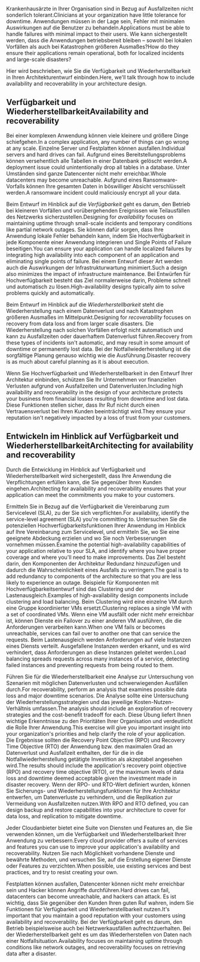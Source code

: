<span data-ttu-id="d31e8-101">Krankenhausärzte in Ihrer Organisation sind in Bezug auf Ausfallzeiten nicht sonderlich tolerant.</span><span class="sxs-lookup"><span data-stu-id="d31e8-101">Clinicians at your organization have little tolerance for downtime.</span></span> <span data-ttu-id="d31e8-102">Anwendungen müssen in der Lage sein, Fehler mit minimalen Auswirkungen auf die Benutzer zu behandeln.</span><span class="sxs-lookup"><span data-stu-id="d31e8-102">Applications must be able to handle failures with minimal impact to their users.</span></span> <span data-ttu-id="d31e8-103">Wie kann sichergestellt werden, dass die Anwendungen betriebsbereit bleiben – sowohl bei lokalen Vorfällen als auch bei Katastrophen größeren Ausmaßes?</span><span class="sxs-lookup"><span data-stu-id="d31e8-103">How do they ensure their applications remain operational, both for localized incidents and large-scale disasters?</span></span> 

<span data-ttu-id="d31e8-104">Hier wird beschrieben, wie Sie die Verfügbarkeit und Wiederherstellbarkeit in Ihren Architekturentwurf einbinden.</span><span class="sxs-lookup"><span data-stu-id="d31e8-104">Here, we'll talk through how to include availability and recoverability in your architecture design.</span></span>

## <a name="availability-and-recoverability"></a><span data-ttu-id="d31e8-105">Verfügbarkeit und Wiederherstellbarkeit</span><span class="sxs-lookup"><span data-stu-id="d31e8-105">Availability and recoverability</span></span>

<span data-ttu-id="d31e8-106">Bei einer komplexen Anwendung können viele kleinere und größere Dinge schiefgehen.</span><span class="sxs-lookup"><span data-stu-id="d31e8-106">In a complex application, any number of things can go wrong at any scale.</span></span> <span data-ttu-id="d31e8-107">Einzelne Server und Festplatten können ausfallen.</span><span class="sxs-lookup"><span data-stu-id="d31e8-107">Individual servers and hard drives can fail.</span></span> <span data-ttu-id="d31e8-108">Aufgrund eines Bereitstellungsproblems können versehentlich alle Tabellen in einer Datenbank gelöscht werden.</span><span class="sxs-lookup"><span data-stu-id="d31e8-108">A deployment issue could unintentionally drop all tables in a database.</span></span> <span data-ttu-id="d31e8-109">Unter Umständen sind ganze Datencenter nicht mehr erreichbar.</span><span class="sxs-lookup"><span data-stu-id="d31e8-109">Whole datacenters may become unreachable.</span></span> <span data-ttu-id="d31e8-110">Aufgrund eines Ransomware-Vorfalls können Ihre gesamten Daten in böswilliger Absicht verschlüsselt werden.</span><span class="sxs-lookup"><span data-stu-id="d31e8-110">A ransomware incident could maliciously encrypt all your data.</span></span>

<span data-ttu-id="d31e8-111">Beim Entwurf im Hinblick auf die *Verfügbarkeit* geht es darum, den Betrieb bei kleineren Vorfällen und vorübergehenden Ereignissen wie Teilausfällen des Netzwerks sicherzustellen.</span><span class="sxs-lookup"><span data-stu-id="d31e8-111">Designing for *availability* focuses on maintaining uptime through small-scale incidents and temporary conditions like partial network outages.</span></span> <span data-ttu-id="d31e8-112">Sie können dafür sorgen, dass Ihre Anwendung lokale Fehler behandeln kann, indem Sie Hochverfügbarkeit in jede Komponente einer Anwendung integrieren und Single Points of Failure beseitigen.</span><span class="sxs-lookup"><span data-stu-id="d31e8-112">You can ensure your application can handle localized failures by integrating high availability into each component of an application and eliminating single points of failure.</span></span> <span data-ttu-id="d31e8-113">Bei einem Entwurf dieser Art werden auch die Auswirkungen der Infrastrukturwartung minimiert.</span><span class="sxs-lookup"><span data-stu-id="d31e8-113">Such a design also minimizes the impact of infrastructure maintenance.</span></span> <span data-ttu-id="d31e8-114">Bei Entwürfen für Hochverfügbarkeit besteht das Ziel normalerweise darin, Probleme schnell und automatisch zu lösen.</span><span class="sxs-lookup"><span data-stu-id="d31e8-114">High-availability designs typically aim to solve problems quickly and automatically.</span></span>

<span data-ttu-id="d31e8-115">Beim Entwurf im Hinblick auf die *Wiederherstellbarkeit* steht die Wiederherstellung nach einem Datenverlust und nach Katastrophen größeren Ausmaßes im Mittelpunkt.</span><span class="sxs-lookup"><span data-stu-id="d31e8-115">Designing for *recoverability* focuses on recovery from data loss and from larger scale disasters.</span></span> <span data-ttu-id="d31e8-116">Die Wiederherstellung nach solchen Vorfällen erfolgt nicht automatisch und kann zu Ausfallzeiten oder dauerhaftem Datenverlust führen.</span><span class="sxs-lookup"><span data-stu-id="d31e8-116">Recovery from these types of incidents isn't automatic, and may result in some amount of downtime or permanently lost data.</span></span> <span data-ttu-id="d31e8-117">Bei der Notfallwiederherstellung ist die sorgfältige Planung genauso wichtig wie die Ausführung.</span><span class="sxs-lookup"><span data-stu-id="d31e8-117">Disaster recovery is as much about careful planning as it is about execution.</span></span>

<span data-ttu-id="d31e8-118">Wenn Sie Hochverfügbarkeit und Wiederherstellbarkeit in den Entwurf Ihrer Architektur einbinden, schützen Sie Ihr Unternehmen vor finanziellen Verlusten aufgrund von Ausfallzeiten und Datenverlusten.</span><span class="sxs-lookup"><span data-stu-id="d31e8-118">Including high availability and recoverability in the design of your architecture protects your business from financial losses resulting from downtime and lost data.</span></span> <span data-ttu-id="d31e8-119">Diese Funktionen stellen sicher, dass Ihr Ruf nicht durch einen Vertrauensverlust bei Ihren Kunden beeinträchtigt wird.</span><span class="sxs-lookup"><span data-stu-id="d31e8-119">They ensure your reputation isn't negatively impacted by a loss of trust from your customers.</span></span>

## <a name="architecting-for-availability-and-recoverability"></a><span data-ttu-id="d31e8-120">Entwickeln im Hinblick auf Verfügbarkeit und Wiederherstellbarkeit</span><span class="sxs-lookup"><span data-stu-id="d31e8-120">Architecting for availability and recoverability</span></span>

<span data-ttu-id="d31e8-121">Durch die Entwicklung im Hinblick auf Verfügbarkeit und Wiederherstellbarkeit wird sichergestellt, dass Ihre Anwendung die Verpflichtungen erfüllen kann, die Sie gegenüber Ihren Kunden eingehen.</span><span class="sxs-lookup"><span data-stu-id="d31e8-121">Architecting for availability and recoverability ensures that your application can meet the commitments you make to your customers.</span></span>

<span data-ttu-id="d31e8-122">Ermitteln Sie in Bezug auf die Verfügbarkeit die Vereinbarung zum Servicelevel (SLA), zu der Sie sich verpflichten.</span><span class="sxs-lookup"><span data-stu-id="d31e8-122">For availability, identify the service-level agreement (SLA) you're committing to.</span></span> <span data-ttu-id="d31e8-123">Untersuchen Sie die potenziellen Hochverfügbarkeitsfunktionen Ihrer Anwendung im Hinblick auf Ihre Vereinbarung zum Servicelevel, und ermitteln Sie, wo Sie eine geeignete Abdeckung erzielen und wo Sie noch Verbesserungen vornehmen müssen.</span><span class="sxs-lookup"><span data-stu-id="d31e8-123">Examine the potential high-availability capabilities of your application relative to your SLA, and identify where you have proper coverage and where you'll need to make improvements.</span></span> <span data-ttu-id="d31e8-124">Das Ziel besteht darin, den Komponenten der Architektur Redundanz hinzuzufügen und dadurch die Wahrscheinlichkeit eines Ausfalls zu verringern.</span><span class="sxs-lookup"><span data-stu-id="d31e8-124">The goal is to add redundancy to components of the architecture so that you are less likely to experience an outage.</span></span> <span data-ttu-id="d31e8-125">Beispiele für Komponenten mit Hochverfügbarkeitsentwurf sind das Clustering und der Lastenausgleich.</span><span class="sxs-lookup"><span data-stu-id="d31e8-125">Examples of high-availability design components include clustering and load balancing.</span></span> <span data-ttu-id="d31e8-126">Beim Clustering wird eine einzelne VM durch eine Gruppe koordinierter VMs ersetzt.</span><span class="sxs-lookup"><span data-stu-id="d31e8-126">Clustering replaces a single VM with a set of coordinated VMs.</span></span> <span data-ttu-id="d31e8-127">Wenn eine VM ausfällt oder nicht mehr erreichbar ist, können Dienste ein Failover zu einer anderen VM ausführen, die die Anforderungen verarbeiten kann.</span><span class="sxs-lookup"><span data-stu-id="d31e8-127">When one VM fails or becomes unreachable, services can fail over to another one that can service the requests.</span></span> <span data-ttu-id="d31e8-128">Beim Lastenausgleich werden Anforderungen auf viele Instanzen eines Diensts verteilt. Ausgefallene Instanzen werden erkannt, und es wird verhindert, dass Anforderungen an diese Instanzen geleitet werden.</span><span class="sxs-lookup"><span data-stu-id="d31e8-128">Load balancing spreads requests across many instances of a service, detecting failed instances and preventing requests from being routed to them.</span></span>

<span data-ttu-id="d31e8-129">Führen Sie für die Wiederherstellbarkeit eine Analyse zur Untersuchung von Szenarien mit möglichen Datenverlusten und schwerwiegenden Ausfällen durch.</span><span class="sxs-lookup"><span data-stu-id="d31e8-129">For recoverability, perform an analysis that examines possible data loss and major downtime scenarios.</span></span> <span data-ttu-id="d31e8-130">Die Analyse sollte eine Untersuchung der Wiederherstellungsstrategien und das jeweilige Kosten-Nutzen-Verhältnis umfassen.</span><span class="sxs-lookup"><span data-stu-id="d31e8-130">The analysis should include an exploration of recovery strategies and the cost-benefit tradeoff for each.</span></span> <span data-ttu-id="d31e8-131">Diese Übung liefert Ihnen wichtige Erkenntnisse zu den Prioritäten Ihrer Organisation und verdeutlicht die Rolle Ihrer Anwendung.</span><span class="sxs-lookup"><span data-stu-id="d31e8-131">This exercise will give you important insight into your organization's priorities and help clarify the role of your application.</span></span> <span data-ttu-id="d31e8-132">Die Ergebnisse sollten die Recovery Point Objective (RPO) und Recovery Time Objective (RTO) der Anwendung bzw. den maximalen Grad an Datenverlust und Ausfallzeit enthalten, der für die in die Notfallwiederherstellung getätigte Investition als akzeptabel angesehen wird.</span><span class="sxs-lookup"><span data-stu-id="d31e8-132">The results should include the application's recovery point objective (RPO) and recovery time objective (RTO), or the maximum levels of data loss and downtime deemed acceptable given the investment made in disaster recovery.</span></span> <span data-ttu-id="d31e8-133">Wenn der RPO- und RTO-Wert definiert wurden, können Sie Sicherungs- und Wiederherstellungsfunktionen für Ihre Architektur entwerfen, um Datenverluste zu verhindern, und die Replikation zur Vermeidung von Ausfallzeiten nutzen.</span><span class="sxs-lookup"><span data-stu-id="d31e8-133">With RPO and RTO defined, you can design backup and restore capabilities into your architecture to cover for data loss, and replication to mitigate downtime.</span></span>

<span data-ttu-id="d31e8-134">Jeder Cloudanbieter bietet eine Suite von Diensten und Features an, die Sie verwenden können, um die Verfügbarkeit und Wiederherstellbarkeit Ihrer Anwendung zu verbessern.</span><span class="sxs-lookup"><span data-stu-id="d31e8-134">Every cloud provider offers a suite of services and features you can use to improve your application's availability and recoverability.</span></span> <span data-ttu-id="d31e8-135">Nutzen Sie nach Möglichkeit vorhandene Dienste und bewährte Methoden, und versuchen Sie, auf die Erstellung eigener Dienste oder Features zu verzichten.</span><span class="sxs-lookup"><span data-stu-id="d31e8-135">When possible, use existing services and best practices, and try to resist creating your own.</span></span>

<span data-ttu-id="d31e8-136">Festplatten können ausfallen, Datencenter können nicht mehr erreichbar sein und Hacker können Angriffe durchführen.</span><span class="sxs-lookup"><span data-stu-id="d31e8-136">Hard drives can fail, datacenters can become unreachable, and hackers can attack.</span></span> <span data-ttu-id="d31e8-137">Es ist wichtig, dass Sie gegenüber den Kunden Ihren guten Ruf wahren, indem Sie Funktionen für Verfügbarkeit und Wiederherstellbarkeit nutzen.</span><span class="sxs-lookup"><span data-stu-id="d31e8-137">It's important that you maintain a good reputation with your customers using availability and recoverability.</span></span> <span data-ttu-id="d31e8-138">Bei der Verfügbarkeit geht es darum, den Betrieb beispielsweise auch bei Netzwerkausfällen aufrechtzuerhalten. Bei der Wiederherstellbarkeit geht es um das Wiederherstellen von Daten nach einer Notfallsituation.</span><span class="sxs-lookup"><span data-stu-id="d31e8-138">Availability focuses on maintaining uptime through conditions like network outages, and recoverability focuses on retrieving data after a disaster.</span></span>
